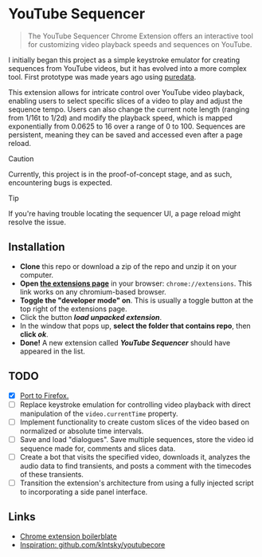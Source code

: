 # YouTube Sequencer

> The YouTube Sequencer Chrome Extension offers an interactive tool for customizing video playback speeds and sequences on YouTube.

I initially began this project as a simple keystroke emulator for creating sequences from YouTube videos, but it has evolved into a more complex tool. First prototype was made years ago using [puredata](https://github.com/pure-data/pure-data).

This extension allows for intricate control over YouTube video playback, enabling users to select specific slices of a video to play and adjust the sequence tempo. Users can also change the current note length (ranging from 1/16t to 1/2d) and modify the playback speed, which is mapped exponentially from 0.0625 to 16 over a range of 0 to 100. Sequences are persistent, meaning they can be saved and accessed even after a page reload.

> [!CAUTION]
> Currently, this project is in the proof-of-concept stage, and as such, encountering bugs is expected.

> [!TIP]
> If you're having trouble locating the sequencer UI, a page reload might resolve the issue.

## Installation

- **Clone** this repo or download a zip of the repo and unzip it on your computer.
- **Open [the extensions page](chrome://extensions)** in your browser: `chrome://extensions`. This link works on any chromium-based browser.
- **Toggle the "developer mode" on**. This is usually a toggle button at the top right of the extensions page.
- Click the button **_load unpacked extension_**.
- In the window that pops up, **select the folder that contains repo**, then **click _ok_**.
- **Done!** A new extension called **_YouTube Sequencer_** should have appeared in the list.

## TODO

- [x] [Port to Firefox.](https://extensionworkshop.com/documentation/develop/porting-a-google-chrome-extension/)
- [ ] Replace keystroke emulation for controlling video playback with direct manipulation of the `video.currentTime` property.
- [ ] Implement functionality to create custom slices of the video based on normalized or absolute time intervals.
- [ ] Save and load "dialogues". Save multiple sequences, store the video id sequence made for, comments and slices data.
- [ ] Create a bot that visits the specified video, downloads it, analyzes the audio data to find transients, and posts a comment with the timecodes of these transients.
- [ ] Transition the extension's architecture from using a fully injected script to incorporating a side panel interface.

## Links

- [Chrome extension boilerblate](https://github.com/SimGus/chrome-extension-v3-starter)
- [Inspiration: github.com/klntsky/youtubecore](https://github.com/klntsky/youtubecore)
